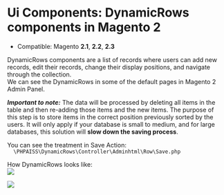 
# Ui Components: DynamicRows components in Magento 2  
  
- Compatible: Magento **2.1**, **2.2**, **2.3**  
  
DynamicRows components are a list of records where users can add new records, edit their records, change their display positions, and navigate through the collection.  
We can see the DynamicRows in some of the default pages in Magento 2 Admin Panel.  
  
  
***Important to note:*** The data will be processed by deleting all items in the table and then re-adding those items and the new items. The purpose of this step is to store items in the correct position previously sorted by the users. It will only apply if your database is small to medium, and for large databases, this solution will **slow down the saving process**.      
  
You can see the treatment in Save Action:      
    ``  
 \PHPAISS\DynamicRows\Controller\Adminhtml\Row\Save.php ``      
 
How DynamicRows looks like:  
![](https://user-images.githubusercontent.com/32301699/63588108-957c4f00-c59d-11e9-96a1-b190eda9baa1.jpg)  

![](https://user-images.githubusercontent.com/32301699/63588376-3965fa80-c59e-11e9-949e-69de0e81b327.jpg)